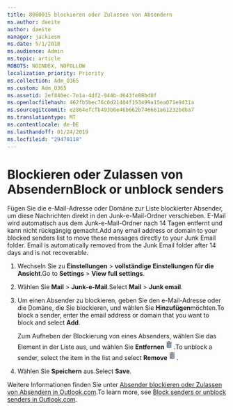 ```yaml
---
title: 8000015 blockieren oder Zulassen von Absendern
ms.author: daeite
author: daeite
manager: jackiesm
ms.date: 5/1/2018
ms.audience: Admin
ms.topic: article
ROBOTS: NOINDEX, NOFOLLOW
localization_priority: Priority
ms.collection: Adm_O365
ms.custom: Adm_O365
ms.assetid: 2ef840ec-7e1a-4df2-944b-d643fe08bd8f
ms.openlocfilehash: 462fb5bec76c0d21404f153499a15ea071e9431a
ms.sourcegitcommit: e2864efcfb493b6e46b662b746661a61232bdba7
ms.translationtype: MT
ms.contentlocale: de-DE
ms.lasthandoff: 01/24/2019
ms.locfileid: "29470118"
---
```

# <a name="block-or-unblock-senders"></a><span data-ttu-id="0c534-102">Blockieren oder Zulassen von Absendern</span><span class="sxs-lookup"><span data-stu-id="0c534-102">Block or unblock senders</span></span>

<span data-ttu-id="0c534-p101">Fügen Sie die e-Mail-Adresse oder Domäne zur Liste blockierter Absender, um diese Nachrichten direkt in den Junk-e-Mail-Ordner verschieben. E-Mail wird automatisch aus dem Junk-e-Mail-Ordner nach 14 Tagen entfernt und kann nicht rückgängig gemacht.</span><span class="sxs-lookup"><span data-stu-id="0c534-p101">Add any email address or domain to your blocked senders list to move these messages directly to your Junk Email folder. Email is automatically removed from the Junk Email folder after 14 days and is not recoverable.</span></span>
  
1. <span data-ttu-id="0c534-105">Wechseln Sie zu **Einstellungen** \> **vollständige Einstellungen für die Ansicht**.</span><span class="sxs-lookup"><span data-stu-id="0c534-105">Go to **Settings** \> **View full settings**.</span></span> 
    
2. <span data-ttu-id="0c534-106">Wählen Sie **Mail** \> **Junk-e-Mail**.</span><span class="sxs-lookup"><span data-stu-id="0c534-106">Select **Mail** \> **Junk email**.</span></span> 
    
3. <span data-ttu-id="0c534-107">Um einen Absender zu blockieren, geben Sie den e-Mail-Adresse oder die Domäne, die Sie blockieren, und wählen Sie **Hinzufügen**möchten.</span><span class="sxs-lookup"><span data-stu-id="0c534-107">To block a sender, enter the email address or domain that you want to block and select **Add**.</span></span> 
    
    <span data-ttu-id="0c534-108">Zum Aufheben der Blockierung von eines Absenders, wählen Sie das Element in der Liste aus, und wählen Sie **Entfernen**![löschen](media/deb47846-8483-4f9d-813a-fc8fe288b583.png).</span><span class="sxs-lookup"><span data-stu-id="0c534-108">To unblock a sender, select the item in the list and select **Remove**![Delete](media/deb47846-8483-4f9d-813a-fc8fe288b583.png).</span></span>
    
4. <span data-ttu-id="0c534-109">Wählen Sie **Speichern** aus.</span><span class="sxs-lookup"><span data-stu-id="0c534-109">Select **Save**.</span></span> 
    
<span data-ttu-id="0c534-110">Weitere Informationen finden Sie unter [Absender blockieren oder Zulassen von Absendern in Outlook.com](https://go.microsoft.com/fwlink/p/?linkid=873133).</span><span class="sxs-lookup"><span data-stu-id="0c534-110">To learn more, see [Block senders or unblock senders in Outlook.com](https://go.microsoft.com/fwlink/p/?linkid=873133).</span></span>
  

